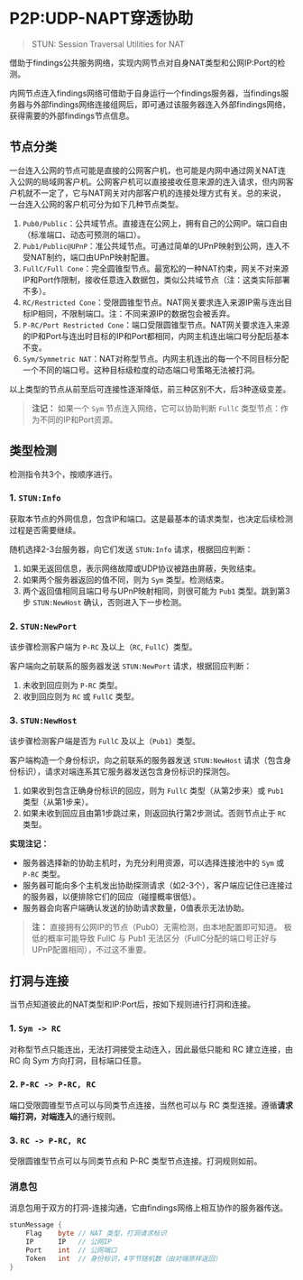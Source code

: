 # P2P:UDP-NAPT穿透协助

> STUN: Session Traversal Utilities for NAT

借助于findings公共服务网络，实现内网节点对自身NAT类型和公网IP:Port的检测。

内网节点连入findings网络可借助于自身运行一个findings服务器，当findings服务器与外部findings网络连接组网后，即可通过该服务器连入外部findings网络，获得需要的外部findings节点信息。


## 节点分类

一台连入公网的节点可能是直接的公网客户机，也可能是内网中通过网关NAT连入公网的局域网客户机。公网客户机可以直接接收任意来源的连入请求，但内网客户机就不一定了，它与NAT网关对内部客户机的连接处理方式有关。总的来说，一台连入公网的客户机可分为如下几种节点类型。

1. `Pub0/Public`：公共域节点。直接连在公网上，拥有自己的公网IP。端口自由（标准端口、动态可预测的端口）。
2. `Pub1/Public@UPnP`：准公共域节点。可通过简单的UPnP映射到公网，连入不受NAT制约，端口由UPnP映射配置。
3. `FullC/Full Cone`：完全圆锥型节点。最宽松的一种NAT约束，网关不对来源IP和Port作限制，接收任意连入数据包，类似公共域节点（注：这类实际部署不多）。
4. `RC/Restricted Cone`：受限圆锥型节点。NAT网关要求连入来源IP需与连出目标IP相同，不限制端口。注：不同来源IP的数据包会被丢弃。
5. `P-RC/Port Restricted Cone`：端口受限圆锥型节点。NAT网关要求连入来源的IP和Port与连出时目标的IP和Port都相同，内网主机连出端口号分配后基本不变。
6. `Sym/Symmetric NAT`：NAT对称型节点。内网主机连出的每一个不同目标分配一个不同的端口号。这种目标级粒度的动态端口号策略无法被打洞。

以上类型的节点从前至后可连接性逐渐降低，前三种区别不大，后3种逐级变差。

> **注记：**
> 如果一个 `Sym` 节点连入网络，它可以协助判断 `FullC` 类型节点：作为不同的IP和Port资源。


## 类型检测

检测指令共3个，按顺序进行。


### 1. `STUN:Info`

获取本节点的外网信息，包含IP和端口。这是最基本的请求类型，也决定后续检测过程是否需要继续。

随机选择2-3台服务器，向它们发送 `STUN:Info` 请求，根据回应判断：

1. 如果无返回信息，表示网络故障或UDP协议被路由屏蔽，失败结束。
2. 如果两个服务器返回的值不同，则为 `Sym` 类型。检测结束。
3. 两个返回值相同且端口号与UPnP映射相同，则很可能为 `Pub1` 类型。跳到第3步 `STUN:NewHost` 确认，否则进入下一步检测。


### 2. `STUN:NewPort`

该步骤检测客户端为 `P-RC` 及以上（`RC`, `FullC`）类型。

客户端向之前联系的服务器发送 `STUN:NewPort` 请求，根据回应判断：

1. 未收到回应则为 `P-RC` 类型。
2. 收到回应则为 `RC` 或 `FullC` 类型。


### 3. `STUN:NewHost`

该步骤检测客户端是否为 `FullC` 及以上（`Pub1`）类型。

客户端构造一个身份标识，向之前联系的服务器发送 `STUN:NewHost` 请求（包含身份标识），请求对端连系其它服务器发送包含身份标识的探测包。

1. 如果收到包含正确身份标识的回应，则为 `FullC` 类型（从第2步来）或 `Pub1` 类型（从第1步来）。
2. 如果未收到回应且由第1步跳过来，则返回执行第2步测试。否则节点止于 `RC` 类型。

**实现注记：**

- 服务器选择新的协助主机时，为充分利用资源，可以选择连接池中的 `Sym` 或 `P-RC` 类型。
- 服务器可能向多个主机发出协助探测请求（如2-3个），客户端应记住已连接过的服务器，以便排除它们的回应（碰撞概率很低）。
- 服务器会向客户端确认发送的协助请求数量，0值表示无法协助。

> **注：**
> 直接拥有公网IP的节点（Pub0）无需检测，由本地配置即可知道。
> 极低的概率可能导致 FullC 与 Pub1 无法区分（FullC分配的端口号正好与UPnP配置相同），不过这不重要。


## 打洞与连接

当节点知道彼此的NAT类型和IP:Port后，按如下规则进行打洞和连接。


### 1. `Sym -> RC`

对称型节点只能连出，无法打洞接受主动连入，因此最低只能和 RC 建立连接，由 RC 向 Sym 方向打洞，目标端口任意。


### 2. `P-RC -> P-RC, RC`

端口受限圆锥型节点可以与同类节点连接，当然也可以与 RC 类型连接。遵循**请求端打洞，对端连入**的通行规则。


### 3. `RC -> P-RC, RC`

受限圆锥型节点可以与同类节点和 P-RC 类型节点连接。打洞规则如前。


### 消息包

消息包用于双方的打洞-连接沟通，它由findings网络上相互协作的服务器传送。

```go
stunMessage {
    Flag    byte // NAT 类型，打洞请求标识
    IP      IP   // 公网IP
    Port    int  // 公网端口
    Token   int  // 身份标识，4字节随机数（由对端原样返回）
}
